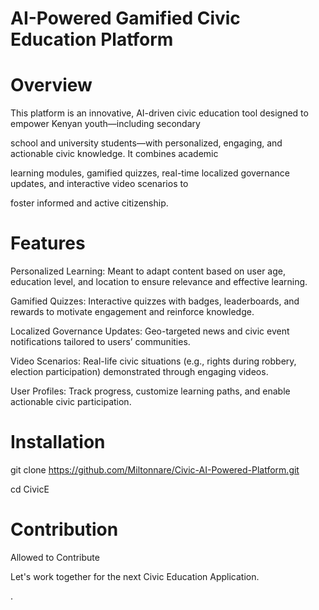 # **AI-Powered Gamified Civic Education Platform**

# **Overview**

This platform is an innovative, AI-driven civic education tool designed to empower Kenyan youth—including secondary 

school and university students—with personalized, engaging, and actionable civic knowledge. It combines academic 

learning modules, gamified quizzes, real-time localized governance updates, and interactive video scenarios to 

foster informed and active citizenship.

# **Features**

Personalized Learning: Meant to adapt  content based on user age, education level, and location to ensure relevance and effective learning.

Gamified Quizzes: Interactive quizzes with badges, leaderboards, and rewards to motivate engagement and reinforce knowledge.

Localized Governance Updates: Geo-targeted news and civic event notifications tailored to users’ communities.

Video Scenarios: Real-life civic situations (e.g., rights during robbery, election participation) demonstrated through engaging videos.

User Profiles: Track progress, customize learning paths, and enable actionable civic participation.

# **Installation**

git clone https://github.com/Miltonnare/Civic-AI-Powered-Platform.git

cd CivicE


# **Contribution**

Allowed to Contribute 

Let's work together for the next Civic Education Application.


.


